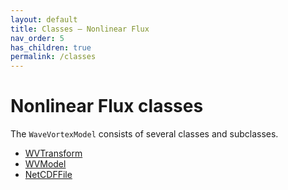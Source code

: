 ```yaml
---
layout: default
title: Classes — Nonlinear Flux
nav_order: 5
has_children: true
permalink: /classes
---
```


#  Nonlinear Flux classes

The `WaveVortexModel` consists of several classes and subclasses.

- [WVTransform](/classes/wvtransform/)
- [WVModel](/classes/wvmodel/)
- [NetCDFFile](/classes/netcdffile/)
